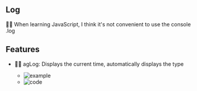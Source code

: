 ## Log


💁🏻 When learning JavaScript, I think it's not convenient to use the console .log

## Features

- 💁🏻 agLog: Displays the current time, automatically displays the type

  - ![example](https://github.com/Agility6/Agility6.github.io/blob/main/content/assets/other/Snipaste_2022-11-02_01-32-09.png)
  - ![code](https://github.com/Agility6/Agility6.github.io/blob/main/content/assets/other/aglog1.png)

